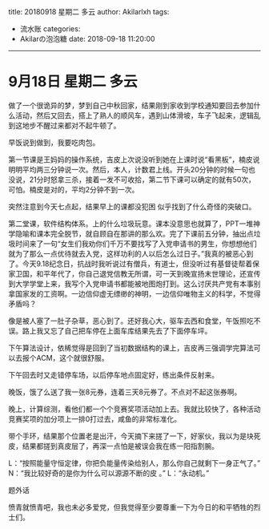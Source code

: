 title: 20180918 星期二 多云
author: Akilarlxh
tags:
  - 流水账
categories:
  - Akilarの泡泡糖
date: 2018-09-18 11:20:00
---
# 9月18日 星期二 多云

做了一个很诡异的梦，梦到自己中秋回家，结果刚到家收到学校通知要回去参加什么活动，然后又回去，搭上了熟人的顺风车，遇到山体滑坡，车子飞起来，逻辑乱到这地步不醒过来都对不起牛顿了。

早饭说到做到，我要吃肉包。

第一节课是王妈妈的操作系统，吉皮上次说没听到她在上课时说“看黑板”，楠皮说明明平均两三分钟说一次。然后，本人，计数君上线。开头20分钟的时候一句也没说，21分时怒拿三杀，接着一发不可收拾，第二节下课可以确定的就有50次，可怕。楠皮是对的，平均2分钟不到一次。

突然注意到今天七点起，结果早上的课都没犯困 似乎找到了什么奇怪的突破口。

第二堂课，软件结构体系。上的什么垃圾玩意。课本没意思也就算了，PPT一堆神学隐喻和课本完全脱节，就自顾自在那讲的那么欢。完了下课前五分钟，抽出点垃圾时间来了一句“女生们我劝你们千万不要找写了入党申请书的男生，你想想他们就为了那么一点优待就去入党，这样功利的人以后怎么过日子。”我真的被恶心到了。今天9.18纪念日，抗战时我听说过有僧兵，有道士，但没听过有基督徒帮着保家卫国，和平年代了，你自己退党信教无所谓，可一天到晚宣扬末世理论，还宣传到大学学堂上来，我写个入党申请书都能被地图炮打到。这么讨厌共产党有本事别拿国家发的工资啊。一边信仰虚无缥缈的神明，一边信仰唯物主义的科学，不觉得矛盾吗？

像是被人塞了一肚子杂草，恶心到了。还好我心大，驱车去西和食堂，午饭照吃不误。路上我又忘了自己把车停在上面车库结果先去了下面停车坪。

下午算法设计，依稀觉得是回到了当初数据结构的课上，吉皮再三强调学完算法可以去报个ACM，这个就很舒服。

下午回去时又走错停车场，以后停车地点固定好，练出条件反射来。

晚饭，饿了么送了我一张8元券，连着三天8元券了。不点对不起这张券啊。

晚上，计算综测，看他们都一个个竞赛奖项活动加上去。我就比较快了，各种活动竞赛奖项的加分项上一排0打过去，咸鱼的非常标准化。

带个手环，结果那个位置老是出汗，今天摘下来搓了一下，好家伙，我以为是块死皮，结果都搓到真皮层了，再深一点怕是被误会我在练一阳指割腕。

L：“按照能量守恒定律，你把负能量传染给别人，那么你自己就剩下一身正气了。”
N：“我比较好奇的是你为什么可以源源不断的皮 。”
L：“永动机。”

题外话

愤青就愤青吧，我也未必多爱党，但我觉得至少要尊重一下为今日的和平牺牲的烈士们。